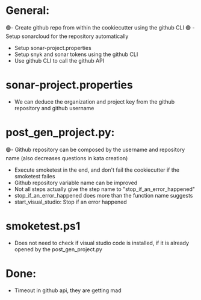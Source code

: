 # General:
🟢- Create github repo from within the cookiecutter using the github CLI
🟢 - Setup sonarcloud for the repository automatically
- Setup sonar-project.properties
- Setup snyk and sonar tokens using the github CLI
- Use github CLI to call the github API

# sonar-project.properties
- We can deduce the organization and project key from the github repository and github username

# post_gen_project.py:
🟢- Github repository can be composed by the username and repository name (also decreases questions in kata creation)
- Execute smoketest in the end, and don't fail the cookiecutter if the smoketest failes
- Github repository variable name can be improved
- Not all steps actually give the step name to "stop_if_an_error_happened"
- stop_if_an_error_happened does more than the function name suggests
- start_visual_studio: Stop if an error happened

# smoketest.ps1
- Does not need to check if visual studio code is installed, if it is already opened by the post_gen_project.py





# Done:
- Timeout in github api, they are getting mad